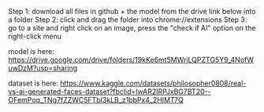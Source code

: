 Step 1: download all files in github + the model from the drive link below into a folder
Step 2: click and drag the folder into chrome://extensions
Step 3: go to a site and right click on an image, press the "check if AI" option on the right-click menu

model is here: https://drive.google.com/drive/folders/19kKe6mt5MWrjLQPZTG5Y9_4NofWuwDzM?usp=sharing

dataset is here: https://www.kaggle.com/datasets/philosopher0808/real-vs-ai-generated-faces-dataset?fbclid=IwAR2IRPJxBG7BT20--OFemPoq_TNg7fZZWC5FTbI3kLB_z1bbPx4_2HIMT7Q
